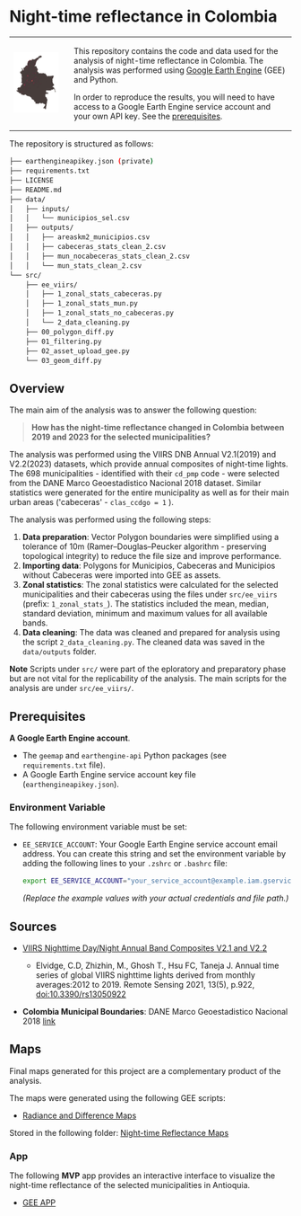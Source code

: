 # Night-time reflectance in Colombia

<table border="0">
  <tr>
    <td>
      <img src="img/readme_photo.png" alt="Night-time Reflectance 2023" width="300"/>
    </td>
    <td style="padding-left:20px;">
      <p>This repository contains the code and data used for the analysis of night-time reflectance in Colombia. The analysis was performed using <a href="https://earthengine.google.com/">Google Earth Engine</a> (GEE) and Python.</p>
      <p>In order to reproduce the results, you will need to have access to a Google Earth Engine service account and your own API key. See the <a href="#prerequisites">prerequisites</a>.</p>
    </td>
  </tr>
</table>

The repository is structured as follows:

```bash
├── earthengineapikey.json (private)
├── requirements.txt
├── LICENSE
├── README.md
├── data/
│   ├── inputs/
│   │   └── municipios_sel.csv
│   ├── outputs/
│   │   ├── areaskm2_municipios.csv
│   │   ├── cabeceras_stats_clean_2.csv
│   │   ├── mun_nocabeceras_stats_clean_2.csv
│   │   └── mun_stats_clean_2.csv
└── src/
    ├── ee_viirs/
    │   ├── 1_zonal_stats_cabeceras.py
    │   ├── 1_zonal_stats_mun.py
    │   ├── 1_zonal_stats_no_cabeceras.py
    │   └── 2_data_cleaning.py
    ├── 00_polygon_diff.py
    ├── 01_filtering.py
    ├── 02_asset_upload_gee.py
    └── 03_geom_diff.py

```

## Overview

The main aim of the analysis was to answer the following question:
> **How has the night-time reflectance changed in Colombia between 2019 and 2023 for the selected municipalities?**

The analysis was performed using the VIIRS DNB Annual V2.1(2019) and V2.2(2023) datasets, which provide annual composites of night-time lights. The 698 municipalities - identified with their `cd_pmp` code - were selected from the DANE Marco Geoestadistico Nacional 2018 dataset. Similar statistics were generated for the entire municipality as well as for their main urban areas ('cabeceras' - `clas_ccdgo = 1` ).

The analysis was performed using the following steps:

1. **Data preparation**: Vector Polygon boundaries were simplified using a tolerance of 10m (Ramer–Douglas–Peucker algorithm - preserving topological integrity) to reduce the file size and improve performance.
1. **Importing data**: Polygons for Municipios, Cabeceras and Municipios without Cabeceras were imported into GEE as assets.
1. **Zonal statistics**: The zonal statistics were calculated for the selected municipalities and their cabeceras using the files under `src/ee_viirs` (prefix: `1_zonal_stats_`). The statistics included the mean, median, standard deviation, minimum and maximum values for all available bands.
1. **Data cleaning**: The data was cleaned and prepared for analysis using the script `2_data_cleaning.py`. The cleaned data was saved in the `data/outputs` folder.

**Note** Scripts under `src/` were part of the eploratory and preparatory phase but are not vital for the replicability of the analysis. The main scripts for the analysis are under `src/ee_viirs/`.

## Prerequisites

**A Google Earth Engine account**.

- The `geemap` and `earthengine-api` Python packages (see `requirements.txt` file).
- A Google Earth Engine service account key file (`earthengineapikey.json`).

### Environment Variable

The following environment variable must be set:

- `EE_SERVICE_ACCOUNT`:  Your Google Earth Engine service account email address.
You can create this string and set the environment variable by adding the following lines to your `.zshrc` or `.bashrc` file:

    ```bash
    export EE_SERVICE_ACCOUNT="your_service_account@example.iam.gserviceaccount.com"
    ```

    _(Replace the example values with your actual credentials and file path.)_

## Sources

- [VIIRS Nighttime Day/Night Annual Band Composites V2.1 and V2.2](https://developers.google.com/earth-engine/datasets/catalog/NOAA_VIIRS_DNB_ANNUAL_V22#description)
    - Elvidge, C.D, Zhizhin, M., Ghosh T., Hsu FC, Taneja J. Annual time series of global VIIRS nighttime lights derived from monthly averages:2012 to 2019. Remote Sensing 2021, 13(5), p.922, [doi:10.3390/rs13050922](doi:10.3390/rs13050922)

- **Colombia Municipal Boundaries**: DANE Marco Geoestadistico Nacional 2018 [link](https://www.dane.gov.co/files/geoportal-provisional/)

## Maps
Final maps generated for this project are a complementary product of the analysis. 

The maps were generated using the following GEE scripts:
- [Radiance and Difference Maps](https://code.earthengine.google.com/ea0f6c7f2d7f33db17ab848f70100bc0)

Stored in the following folder: [Night-time Reflectance Maps](https://drive.google.com/drive/u/0/folders/1AkOKXE3mWNld7PRq9rW18ZxmHjDH-0kA)

### App

The following **MVP** app provides an interactive interface to visualize the night-time reflectance of the selected municipalities in Antioquia.
- [GEE APP](https://gregmaya.users.earthengine.app/view/nightime-brightness)
